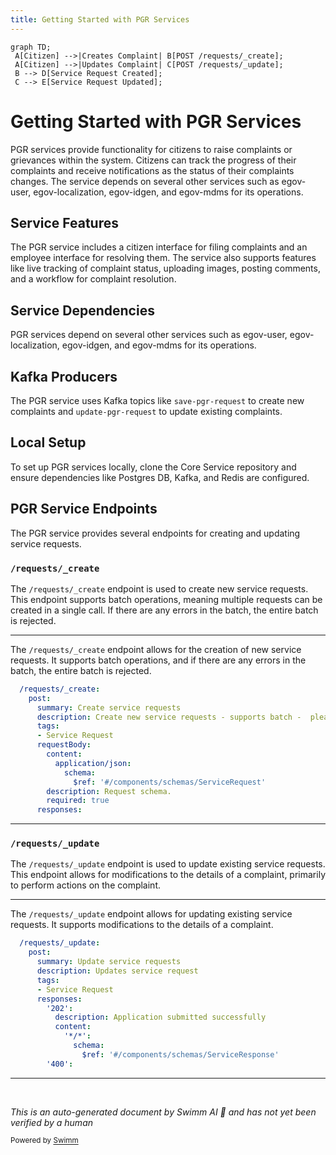 ```yaml
---
title: Getting Started with PGR Services
---
```

```mermaid
graph TD;
 A[Citizen] -->|Creates Complaint| B[POST /requests/_create];
 A[Citizen] -->|Updates Complaint| C[POST /requests/_update];
 B --> D[Service Request Created];
 C --> E[Service Request Updated];
```

# Getting Started with PGR Services

PGR services provide functionality for citizens to raise complaints or grievances within the system. Citizens can track the progress of their complaints and receive notifications as the status of their complaints changes. The service depends on several other services such as egov-user, egov-localization, egov-idgen, and egov-mdms for its operations.

## Service Features

The PGR service includes a citizen interface for filing complaints and an employee interface for resolving them. The service also supports features like live tracking of complaint status, uploading images, posting comments, and a workflow for complaint resolution.

## Service Dependencies

PGR services depend on several other services such as egov-user, egov-localization, egov-idgen, and egov-mdms for its operations.

## Kafka Producers

The PGR service uses Kafka topics like `save-pgr-request` to create new complaints and `update-pgr-request` to update existing complaints.

## Local Setup

To set up PGR services locally, clone the Core Service repository and ensure dependencies like Postgres DB, Kafka, and Redis are configured.

## PGR Service Endpoints

The PGR service provides several endpoints for creating and updating service requests.

### <SwmToken path="municipal-services/pgr-services/src/main/resources/swagger-contract.yml" pos="73:1:4" line-data="  /requests/_create:">`/requests/_create`</SwmToken>

The <SwmToken path="municipal-services/pgr-services/src/main/resources/swagger-contract.yml" pos="73:1:4" line-data="  /requests/_create:">`/requests/_create`</SwmToken> endpoint is used to create new service requests. This endpoint supports batch operations, meaning multiple requests can be created in a single call. If there are any errors in the batch, the entire batch is rejected.

<SwmSnippet path="/municipal-services/pgr-services/src/main/resources/swagger-contract.yml" line="73">

---

The <SwmToken path="municipal-services/pgr-services/src/main/resources/swagger-contract.yml" pos="73:1:4" line-data="  /requests/_create:">`/requests/_create`</SwmToken> endpoint allows for the creation of new service requests. It supports batch operations, and if there are any errors in the batch, the entire batch is rejected.

```yaml
  /requests/_create:
    post:
      summary: Create service requests
      description: Create new service requests - supports batch -  please note that in case of errors entire batch is rejected
      tags:
      - Service Request
      requestBody:
        content:
          application/json:
            schema:
              $ref: '#/components/schemas/ServiceRequest'
        description: Request schema.
        required: true
      responses:
```

---

</SwmSnippet>

### <SwmToken path="municipal-services/pgr-services/src/main/resources/swagger-contract.yml" pos="99:1:4" line-data="  /requests/_update:">`/requests/_update`</SwmToken>

The <SwmToken path="municipal-services/pgr-services/src/main/resources/swagger-contract.yml" pos="99:1:4" line-data="  /requests/_update:">`/requests/_update`</SwmToken> endpoint is used to update existing service requests. This endpoint allows for modifications to the details of a complaint, primarily to perform actions on the complaint.

<SwmSnippet path="/municipal-services/pgr-services/src/main/resources/swagger-contract.yml" line="99">

---

The <SwmToken path="municipal-services/pgr-services/src/main/resources/swagger-contract.yml" pos="99:1:4" line-data="  /requests/_update:">`/requests/_update`</SwmToken> endpoint allows for updating existing service requests. It supports modifications to the details of a complaint.

```yaml
  /requests/_update:
    post:
      summary: Update service requests
      description: Updates service request
      tags:
      - Service Request
      responses:
        '202':
          description: Application submitted successfully
          content:
            '*/*':
              schema:
                $ref: '#/components/schemas/ServiceResponse'
        '400':
```

---

</SwmSnippet>

&nbsp;

*This is an auto-generated document by Swimm AI 🌊 and has not yet been verified by a human*

<SwmMeta version="3.0.0" repo-id="Z2l0aHViJTNBJTNBRElHSVQtT1NTJTNBJTNBU3dpbW0tRGVtbw==" repo-name="DIGIT-OSS" doc-type="overview"><sup>Powered by [Swimm](/)</sup></SwmMeta>

